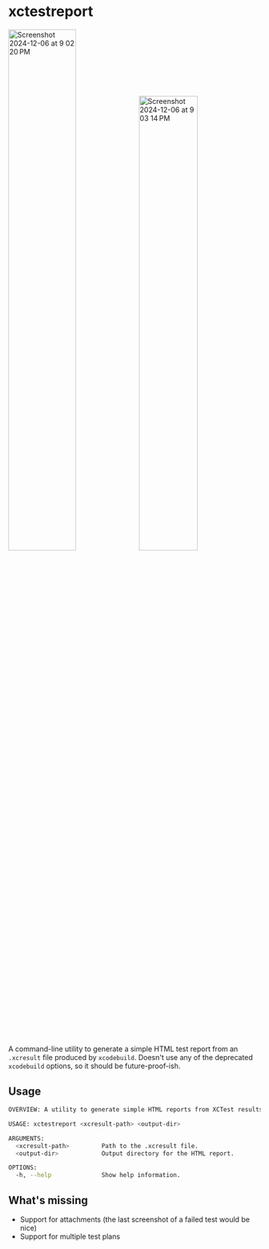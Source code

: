 # xctestreport

<img width="51.7%" alt="Screenshot 2024-12-06 at 9 02 20 PM" src="https://github.com/user-attachments/assets/77cb4224-4266-4ed8-9b86-47f464d5d178"><img width="48.3%" alt="Screenshot 2024-12-06 at 9 03 14 PM" src="https://github.com/user-attachments/assets/3a81baf0-f54d-4c4c-84e0-45cb07b4d898">

A command-line utility to generate a simple HTML test report from an `.xcresult` file produced by `xcodebuild`. Doesn't use any of the deprecated `xcodebuild` options, so it should be future-proof-ish.

## Usage

```bash
OVERVIEW: A utility to generate simple HTML reports from XCTest results.

USAGE: xctestreport <xcresult-path> <output-dir>

ARGUMENTS:
  <xcresult-path>         Path to the .xcresult file.
  <output-dir>            Output directory for the HTML report.

OPTIONS:
  -h, --help              Show help information.
```

## What's missing

- Support for attachments (the last screenshot of a failed test would be nice)
- Support for multiple test plans
